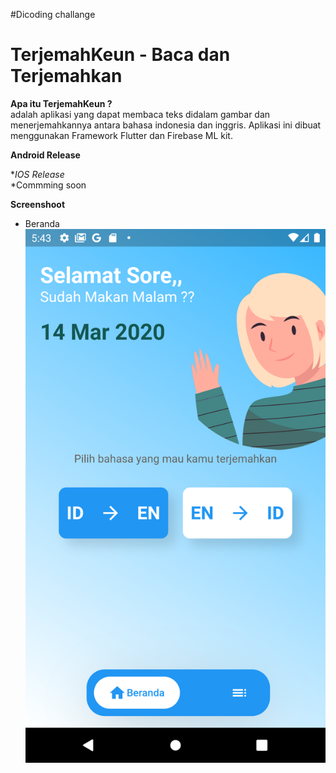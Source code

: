 #Dicoding challange

<h1>TerjemahKeun - Baca dan Terjemahkan</h1>

**Apa itu TerjemahKeun ?**<br>
adalah aplikasi yang dapat membaca teks didalam gambar dan menerjemahkannya antara bahasa indonesia dan inggris.
Aplikasi ini dibuat menggunakan Framework Flutter dan Firebase ML kit.<br>

**Android Release**<br>

**IOS Release*<br>
*Commming soon

**Screenshoot**<br>
- Beranda<br>
![Beranda](/screenshot/home.png)